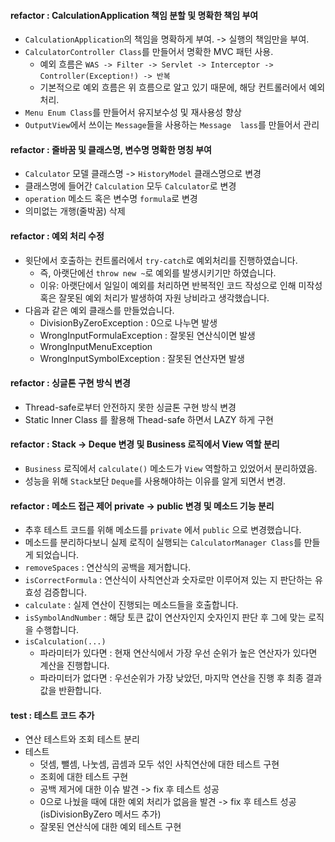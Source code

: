 #### refactor : CalculationApplication 책임 분할 및 명확한 책임 부여

- `CalculationApplication`의 책임을 명확하게 부여. -> 실행의 책임만을 부여.
- `CalculatorController Class`를 만들어서 명확한 MVC 패턴 사용.
  - 예외 흐름은 `WAS -> Filter -> Servlet -> Interceptor -> Controller(Exception!) -> 반복`
  - 기본적으로 예외 흐름은 위 흐름으로 알고 있기 때문에, 해당 컨트롤러에서 예외 처리.
- `Menu Enum Class`를 만들어서 유지보수성 및 재사용성 향상
- `OutputView`에서 쓰이는 `Message`들을 사용하는 `Message  lass`를 만들어서 관리

#### refactor : 줄바꿈 및 클래스명, 변수명 명확한 명칭 부여

- `Calculator` 모델 클래스명  -> `HistoryModel` 클래스명으로 변경
- 클래스명에 들어간 `Calculation` 모두 `Calculator`로 변경
- `operation` 메소드 혹은 변수명 `formula`로 변경
- 의미없는 개행(줄박꿈) 삭제

#### refactor : 예외 처리 수정

- 윗단에서 호출하는 컨트롤러에서 `try-catch`로 예외처리를 진행하였습니다.
  - 즉, 아랫단에선 `throw new ~`로 예외를 발생시키기만 하였습니다.
  - 이유: 아랫단에서 일일이 예외를 처리하면 반복적인 코드 작성으로 인해 미작성 혹은 잘못된 예외 처리가 발생하여 자원 낭비라고 생각했습니다.
- 다음과 같은 예외 클래스를 만들었습니다.
  - DivisionByZeroException : 0으로 나누면 발생
  - WrongInputFormulaException : 잘못된 연산식이면 발생
  - WrongInputMenuException
  - WrongInputSymbolException : 잘못된 연산자면 발생

#### refactor : 싱글톤 구현 방식 변경

- Thread-safe로부터 안전하지 못한 싱글톤 구현 방식 변경
- Static Inner Class 를 활용해 Thead-safe 하면서 LAZY 하게 구현

#### refactor : Stack -> Deque 변경 및 Business 로직에서 View 역할 분리

- `Business` 로직에서 `calculate()` 메소드가 `View` 역할하고 있었어서 분리하였음.
- 성능을 위해 `Stack`보단 `Deque`를 사용해야하는 이유를 알게 되면서 변경.

#### refactor : 메소드 접근 제어 private -> public 변경 및 메소드 기능 분리

- 추후 테스트 코드를 위해 메소드를 `private` 에서 `public` 으로 변경했습니다.
- 메소드를 분리하다보니 실제 로직이 실행되는 `CalculatorManager Class`를 만들게 되었습니다.
- `removeSpaces` : 연산식의 공백을 제거합니다.
- `isCorrectFormula` : 연산식이 사칙연산과 숫자로만 이루어져 있는 지 판단하는 유효성 검증합니다.
- `calculate` : 실제 연산이 진행되는 메소드들을 호출합니다.
- `isSymbolAndNumber` : 해당 토큰 값이 연산자인지 숫자인지 판단 후 그에 맞는 로직을 수행합니다.
- `isCalculation(...)`
  - 파라미터가 있다면 : 현재 연산식에서 가장 우선 순위가 높은 연산자가 있다면 계산을 진행합니다.
  - 파라미터가 없다면 : 우선순위가 가장 낮았던, 마지막 연산을 진행 후 최종 결과값을 반환합니다.

#### test : 테스트 코드 추가

- 연산 테스트와 조회 테스트 분리
- 테스트
  - 덧셈, 뺄셈, 나눗셈, 곱셈과 모두 섞인 사칙연산에 대한 테스트 구현
  - 조회에 대한 테스트 구현
  - 공백 제거에 대한 이슈 발견 -> fix 후 테스트 성공
  - 0으로 나눴을 때에 대한 예외 처리가 없음을 발견 -> fix 후 테스트 성공 (isDivisionByZero 메서드 추가)
  - 잘못된 연산식에 대한 예외 테스트 구현